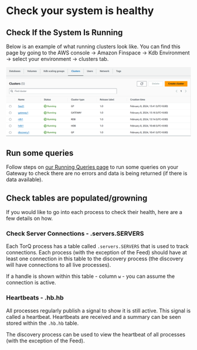 Check your system is healthy
===============

## Check If the System Is Running

Below is an example of what running clusters look like. You can find this page by going to the AWS console -> Amazon Finspace -> Kdb Environment -> select your environment -> clusters tab.

![Clusters running example image](graphics/clusters-running.png)

## Run some queries

Follow steps on [our Running Queries page](https://dataintellecttech.github.io/TorQ-Amazon-FinSpace-Starter-Pack/11-runningqueries/) to run some queries on your Gateway to check there are no errors and data is being returned (if there is data available).

## Check tables are populated/growning

If you would like to go into each process to check their health, here are a few details on how.

### Check Server Connections - .servers.SERVERS

Each TorQ process has a table called `.servers.SERVERS` that is used to track connections. Each process (with the exception of the Feed) should have at least one connection in this table to the discovery process (the discovery will have connections to all live processes).

If a handle is shown within this table - column `w` - you can assume the connection is active.

### Heartbeats - .hb.hb

All processes regularly publish a signal to show it is still active. This signal is called a heartbeat. Heartbeats are received and a summary can be seen stored within the `.hb.hb` table.

The discovery process can be used to view the heartbeat of all processes (with the exception of the Feed).
